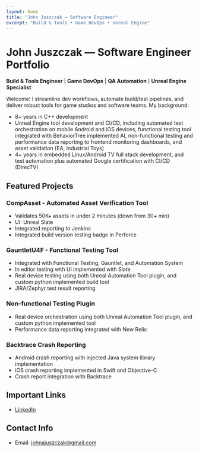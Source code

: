 ```yaml
---
layout: home
title: "John Juszczak — Software Engineer"
excerpt: "Build & Tools • Game DevOps • Unreal Engine"
---
```


# John Juszczak — Software Engineer Portfolio

**Build & Tools Engineer** | **Game DevOps** | **QA Automation** | **Unreal Engine Specialist**

Welcome! I streamline dev workflows, automate build/test pipelines, and deliver robust tools for game studios and software teams. My background:  
- 8+ years in C++ development
- Unreal Engine tool development and CI/CD, including automated test orchestration on mobile Android and iOS devices, functional testing tool integrated with BehaviorTree implemented AI, non-functional testing and performance data reporting to frontend monitoring dashboards, and asset validation (EA, Industrial Toys)
- 4+ years in embedded Linux/Android TV full stack development, and test automation plus automated Google certification with CI/CD (DirecTV)

## Featured Projects

### CompAsset - Automated Asset Verification Tool
- Validates 50K+ assets in under 2 minutes (down from 30+ min)
- UI: Unreal Slate
- Integrated reporting to Jenkins
- Integrated build version testing badge in Perforce

### GauntletU4F - Functional Testing Tool
- Integrated with Functional Testing, Gauntlet, and Automation System
- In editor testing with UI implemented with Slate
- Real device testing using both Unreal Automation Tool plugin, and custom python implemented build tool
- JIRA/Zephyr test result reporting

### Non-functional Testing Plugin
- Real device orchestration using both Unreal Automation Tool plugin, and custom python implemented tool
- Performance data reporting integrated with New Relic

### Backtrace Crash Reporting
- Android crash reporting with injected Java system library implementation
- iOS crash reporting implemented in Swift and Objective-C
- Crash report integration with Backtrace

## Important Links
- [LinkedIn](https://www.linkedin.com/in/john-juszczak-434408ab/)

## Contact Info
- Email: johnajuszczak@gmail.com
